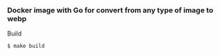 ### Docker image with Go for convert from any type of image to webp

Build
```shell
$ make build
```